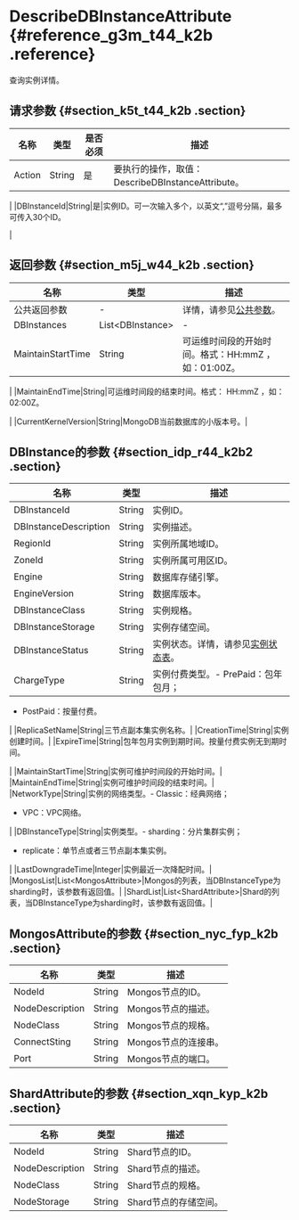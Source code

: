 # DescribeDBInstanceAttribute {#reference_g3m_t44_k2b .reference}

查询实例详情。

## 请求参数 {#section_k5t_t44_k2b .section}

|名称|类型|是否必须|描述|
|--|--|----|--|
|Action|String|是|要执行的操作，取值：DescribeDBInstanceAttribute。

|
|DBInstanceId|String|是|实例ID。可一次输入多个，以英文“,”逗号分隔，最多可传入30个ID。

|

## 返回参数 {#section_m5j_w44_k2b .section}

|名称|类型|描述|
|--|--|--|
|公共返回参数|-|详情，请参见[公共参数](intl.zh-CN/API参考/API参考/公共参数.md#)。|
|DBInstances|List<DBInstance\>|-|
|MaintainStartTime|String|可运维时间段的开始时间。格式：HH:mmZ ，如：01:00Z。

|
|MaintainEndTime|String|可运维时间段的结束时间。格式： HH:mmZ ，如：02:00Z。

|
|CurrentKernelVersion|String|MongoDB当前数据库的小版本号。|

## DBInstance的参数 {#section_idp_r44_k2b2 .section}

|名称|类型|描述|
|--|--|--|
|DBInstanceId|String|实例ID。|
|DBInstanceDescription|String|实例描述。|
|RegionId|String|实例所属地域ID。|
|ZoneId|String|实例所属可用区ID。|
|Engine|String|数据库存储引擎。|
|EngineVersion|String|数据库版本。|
|DBInstanceClass|String|实例规格。|
|DBInstanceStorage|String|实例存储空间。|
|DBInstanceStatus|String|实例状态。详情，请参见[实例状态表](https://www.alibabacloud.com/help/zh/doc-detail/63870.htm)。|
|ChargeType|String|实例付费类型。-   PrePaid：包年包月；
-   PostPaid：按量付费。

|
|ReplicaSetName|String|三节点副本集实例名称。|
|CreationTime|String|实例创建时间。|
|ExpireTime|String|包年包月实例到期时间。按量付费实例无到期时间。

|
|MaintainStartTime|String|实例可维护时间段的开始时间。|
|MaintainEndTime|String|实例可维护时间段的结束时间。|
|NetworkType|String|实例的网络类型。-   Classic：经典网络；
-   VPC：VPC网络。

|
|DBInstanceType|String|实例类型。-   sharding：分片集群实例；
-   replicate：单节点或者三节点副本集实例。

|
|LastDowngradeTime|Integer|实例最近一次降配时间。|
|MongosList|List<MongosAttribute\>|Mongos的列表，当DBInstanceType为sharding时，该参数有返回值。|
|ShardList|List<ShardAttribute\>|Shard的列表，当DBInstanceType为sharding时，该参数有返回值。|

## MongosAttribute的参数 {#section_nyc_fyp_k2b .section}

|名称|类型|描述|
|--|--|--|
|NodeId|String|Mongos节点的ID。|
|NodeDescription|String|Mongos节点的描述。|
|NodeClass|String|Mongos节点的规格。|
|ConnectSting|String|Mongos节点的连接串。|
|Port|String|Mongos节点的端口。|

## ShardAttribute的参数 {#section_xqn_kyp_k2b .section}

|名称|类型|描述|
|--|--|--|
|NodeId|String|Shard节点的ID。|
|NodeDescription|String|Shard节点的描述。|
|NodeClass|String|Shard节点的规格。|
|NodeStorage|String|Shard节点的存储空间。|

